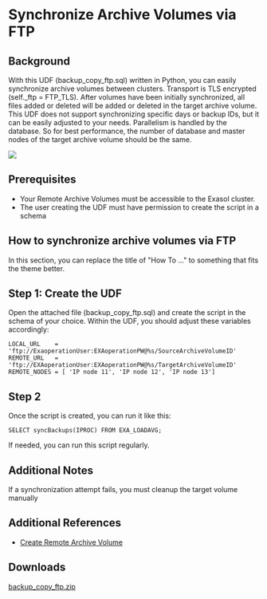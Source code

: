 # Synchronize Archive Volumes via FTP 
## Background

With this UDF (backup_copy_ftp.sql) written in Python, you can easily synchronize archive volumes between clusters. Transport is TLS encrypted (self._ftp = FTP_TLS). After volumes have been initially synchronized, all files added or deleted will be added or deleted in the target archive volume. This UDF does not support synchronizing specific days or backup IDs, but it can be easily adjusted to your needs. Parallelism is handled by the database. So for best performance, the number of database and master nodes of the target archive volume should be the same.

![](images/UDF_sync_volumes.PNG)

## Prerequisites

* Your Remote Archive Volumes must be accessible to the Exasol cluster.
* The user creating the UDF must have permission to create the script in a schema

## How to synchronize archive volumes via FTP

In this section, you can replace the title of "How To ..." to something that fits the theme better. 

## Step 1: Create the UDF

Open the attached file (backup_copy_ftp.sql) and create the script in the schema of your choice. Within the UDF, you should adjust these variables accordingly:


```markup
LOCAL_URL    = 'ftp://ExaoperationUser:EXAoperationPW@%s/SourceArchiveVolumeID' 
REMOTE_URL   = 'ftp://EXAoperationUser:EXAoperationPW@%s/TargetArchiveVolumeID' 
REMOTE_NODES = [ 'IP node 11', 'IP node 12', 'IP node 13']
```
## Step 2

Once the script is created, you can run it like this:


```markup
SELECT syncBackups(IPROC) FROM EXA_LOADAVG;
```
If needed, you can run this script regularly. 

## Additional Notes

If a synchronization attempt fails, you must cleanup the target volume manually

## Additional References

* [Create Remote Archive Volume](https://docs.exasol.com/administration/on-premise/manage_storage/create_remote_archive_volume.htm)

## Downloads
[backup_copy_ftp.zip](https://github.com/exasol/Public-Knowledgebase/files/9927383/backup_copy_ftp.zip)

